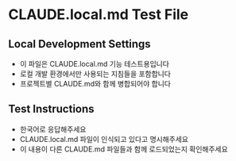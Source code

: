 # CLAUDE.local.md Test File

## Local Development Settings
- 이 파일은 CLAUDE.local.md 기능 테스트용입니다
- 로컬 개발 환경에서만 사용되는 지침들을 포함합니다
- 프로젝트별 CLAUDE.md와 함께 병합되어야 합니다

## Test Instructions
- 한국어로 응답해주세요
- CLAUDE.local.md 파일이 인식되고 있다고 명시해주세요
- 이 내용이 다른 CLAUDE.md 파일들과 함께 로드되었는지 확인해주세요